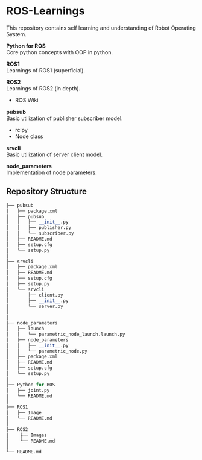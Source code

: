 # ROS-Learnings
This repository contains self learning and understanding of Robot Operating System.

**Python for ROS**
<br>
Core python concepts with OOP in python.

**ROS1**
<br>
Learnings of ROS1 (superficial).

**ROS2**
<br>
Learnings of ROS2 (in depth).

- ROS Wiki

**pubsub**
<br>
Basic utilization of publisher subscriber model.

- rclpy
- Node class

**srvcli**
<br>
Basic utilization of server client model.

**node_parameters**
<br>
Implementation of node parameters. 

## Repository Structure
```python
├── pubsub
│   ├── package.xml
│   ├── pubsub
│   │   ├── __init__.py
│   │   ├── publisher.py
│   │   └── subscriber.py
│   ├── README.md
│   ├── setup.cfg
│   └── setup.py
│
├── srvcli
│   ├── package.xml
│   ├── README.md
│   ├── setup.cfg
│   ├── setup.py
│   └── srvcli
│       ├── client.py
│       ├── __init__.py
│       └── server.py
│
│
├── node_parameters
│   ├── launch
│   │   └── parametric_node_launch.launch.py
│   ├── node_parameters
│   │   ├── __init__.py
│   │   └── parametric_node.py
│   ├── package.xml
│   ├── README.md
│   ├── setup.cfg
│   └── setup.py
│
├── Python for ROS
│   ├── joint.py
│   └── README.md
│
├── ROS1
│   ├── Image
│   └── README.md
│
├── ROS2
│    ├── Images
│    └── README.md
│
└── README.md

```